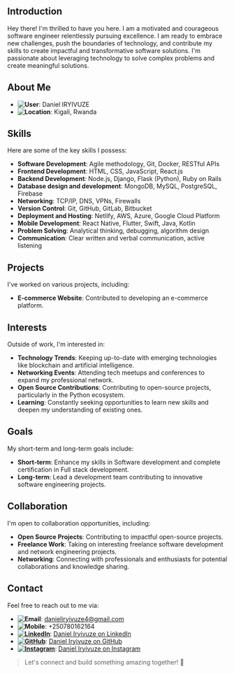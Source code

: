 ## Introduction
Hey there! I'm thrilled to have you here. I am a motivated and courageous software engineer relentlessly pursuing excellence. I am ready to embrace new challenges, push the boundaries of technology, and contribute my skills to create impactful and transformative software solutions. I'm passionate about leveraging technology to solve complex problems and create meaningful solutions.

## About Me
- **![User](https://img.shields.io/badge/User-000000?style=flat-square&logo=user&logoColor=white)**: Daniel IRYIVUZE
- **![Location](https://img.shields.io/badge/Location-000000?style=flat-square&logo=google-maps&logoColor=white)**: Kigali, Rwanda
  
## Skills
Here are some of the key skills I possess:

- **Software Development**: Agile methodology, Git, Docker, RESTful APIs
- **Frontend Development**: HTML, CSS, JavaScript, React.js
- **Backend Development**: Node.js, Django, Flask (Python), Ruby on Rails
- **Database design and development**: MongoDB, MySQL, PostgreSQL, Firebase
- **Networking**: TCP/IP, DNS, VPNs, Firewalls
- **Version Control**: Git, GitHub, GitLab, Bitbucket
- **Deployment and Hosting**: Netlify, AWS, Azure, Google Cloud Platform
- **Mobile Development**: React Native, Flutter, Swift, Java, Kotlin
- **Problem Solving**: Analytical thinking, debugging, algorithm design
- **Communication**: Clear written and verbal communication, active listening

## Projects
I've worked on various projects, including:
- **E-commerce Website**: Contributed to developing an e-commerce platform.

## Interests
Outside of work, I'm interested in:
- **Technology Trends**: Keeping up-to-date with emerging technologies like blockchain and artificial intelligence.
- **Networking Events**: Attending tech meetups and conferences to expand my professional network.
- **Open Source Contributions**: Contributing to open-source projects, particularly in the Python ecosystem.
- **Learning**: Constantly seeking opportunities to learn new skills and deepen my understanding of existing ones.

## Goals
My short-term and long-term goals include:
- **Short-term**: Enhance my skills in Software development and complete certification in Full stack development.
- **Long-term**: Lead a development team contributing to innovative software engineering projects.

## Collaboration
I'm open to collaboration opportunities, including:
- **Open Source Projects**: Contributing to impactful open-source projects.
- **Freelance Work**: Taking on interesting freelance software development and network engineering projects.
- **Networking**: Connecting with professionals and enthusiasts for potential collaborations and knowledge sharing.

## Contact
Feel free to reach out to me via:
- **![Email](https://img.shields.io/badge/Email-D14836?style=flat-square&logo=Gmail&logoColor=white)**: danieliryivuze4@gmail.com
- **![Mobile](https://img.shields.io/badge/Mobile-000000?style=flat-square&logo=mobile&logoColor=whitw)**: +250780162164
- **[![LinkedIn](https://img.shields.io/badge/-LinkedIn-0077B5?style=flat-square&logo=LinkedIn&logoColor=white)](https://www.linkedin.com/in/daniel-iryivuze-992141278/)**: [Daniel Iryivuze on LinkedIn](https://www.linkedin.com/in/daniel-iryivuze-992141278/)
- **[![GitHub](https://img.shields.io/badge/-GitHub-181717?style=flat-square&logo=GitHub&logoColor=white)](https://github.com/Daniel-IRYIVUZE)**: [Daniel Iryivuze on GitHub](https://github.com/Daniel-IRYIVUZE)
- **[![Instagram](https://img.shields.io/badge/-Instagram-833AB4?style=flat-square&logo=Instagram&logoColor=white)](https://www.instagram.com/iry_daniel/)**: [Daniel Iryivuze on Instagram](https://www.instagram.com/iry_daniel/)

> Let's connect and build something amazing together! 🚀
